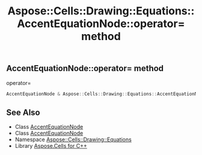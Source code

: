 ﻿---
title: Aspose::Cells::Drawing::Equations::AccentEquationNode::operator= method
linktitle: operator=
second_title: Aspose.Cells for C++ API Reference
description: 'Aspose::Cells::Drawing::Equations::AccentEquationNode::operator= method. operator= in C++.'
type: docs
weight: 300
url: /cpp/aspose.cells.drawing.equations/accentequationnode/operator_asm/
---
## AccentEquationNode::operator= method


operator=

```cpp
AccentEquationNode & Aspose::Cells::Drawing::Equations::AccentEquationNode::operator=(const AccentEquationNode &src)
```

## See Also

* Class [AccentEquationNode](../)
* Class [AccentEquationNode](../)
* Namespace [Aspose::Cells::Drawing::Equations](../../)
* Library [Aspose.Cells for C++](../../../)
